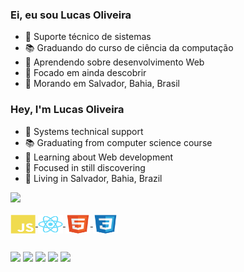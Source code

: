 ### Ei, eu sou Lucas Oliveira

- 💼 Suporte técnico de sistemas
- 📚 Graduando do curso de ciência da computação
- 📘 Aprendendo sobre desenvolvimento Web
- 🎯 Focado em ainda descobrir
- 📌 Morando em Salvador, Bahia, Brasil

### Hey, I'm Lucas Oliveira

- 💼 Systems technical support
- 📚 Graduating from computer science course
- 📘 Learning about Web development
- 🎯 Focused in still discovering
- 📌 Living in Salvador, Bahia, Brazil
  
<div>
  <a href="https://github.com/LucasOllis">
   <img height="125em" src="https://github-readme-stats.vercel.app/api/top-langs/?username=LucasOllis&layout=compact&langs_count=7&theme=dark"/>
</div>
  <div style="display: inline_block"><br>
  <img align="center" alt="Lucas-Js" height="30" width="40" src="https://raw.githubusercontent.com/devicons/devicon/master/icons/javascript/javascript-plain.svg">
  <img align="center" alt="Lucas-React" height="30" width="40" src="https://raw.githubusercontent.com/devicons/devicon/master/icons/react/react-original.svg">
  <img align="center" alt="Lucas-HTML" height="30" width="40" src="https://raw.githubusercontent.com/devicons/devicon/master/icons/html5/html5-original.svg">
  <img align="center" alt="Lucas-CSS" height="30" width="40" src="https://raw.githubusercontent.com/devicons/devicon/master/icons/css3/css3-original.svg">
  
  ##
  
  <div>
  <a href="https://instagram.com/lukmaced0" target="_blank"><img src="https://img.shields.io/badge/-Instagram-%23E4405F?style=for-the-badge&logo=instagram&logoColor=white" target="_blank"></a>
 	<a href="https://www.twitch.tv/404luki" target="_blank"><img src="https://img.shields.io/badge/Twitch-9146FF?style=for-the-badge&logo=twitch&logoColor=white" target="_blank"></a>
 <a href="https://discord.gg/" target="_blank"><img src="https://img.shields.io/badge/Discord-7289DA?style=for-the-badge&logo=discord&logoColor=white" target="_blank"></a>  
  <a href="https://www.linkedin.com/in/lucas-macedo-de-oliveira-3628b7211/" target="_blank"><img src="https://img.shields.io/badge/-LinkedIn-%230077B5?style=for-the-badge&logo=linkedin&logoColor=white" target="_blank"></a>
    <a href = "mailto:lucasmacedo646@gmail.com"><img src="https://img.shields.io/badge/-Gmail-%23333?style=for-the-badge&logo=gmail&logoColor=red" target="_white"></a>
  </div>
